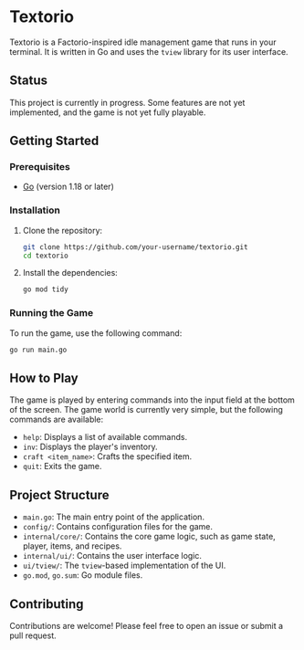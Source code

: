 # Textorio

Textorio is a Factorio-inspired idle management game that runs in your terminal. It is written in Go and uses the `tview` library for its user interface.

## Status

This project is currently in progress. Some features are not yet implemented, and the game is not yet fully playable.

## Getting Started

### Prerequisites

- [Go](https://golang.org/) (version 1.18 or later)

### Installation

1.  Clone the repository:
    ```sh
    git clone https://github.com/your-username/textorio.git
    cd textorio
    ```

2.  Install the dependencies:
    ```sh
    go mod tidy
    ```

### Running the Game

To run the game, use the following command:

```sh
go run main.go
```

## How to Play

The game is played by entering commands into the input field at the bottom of the screen. The game world is currently very simple, but the following commands are available:

-   `help`: Displays a list of available commands.
-   `inv`: Displays the player's inventory.
-   `craft <item_name>`: Crafts the specified item.
-   `quit`: Exits the game.

## Project Structure

-   `main.go`: The main entry point of the application.
-   `config/`: Contains configuration files for the game.
-   `internal/core/`: Contains the core game logic, such as game state, player, items, and recipes.
-   `internal/ui/`: Contains the user interface logic.
-   `ui/tview/`: The `tview`-based implementation of the UI.
-   `go.mod`, `go.sum`: Go module files.

## Contributing

Contributions are welcome! Please feel free to open an issue or submit a pull request.
